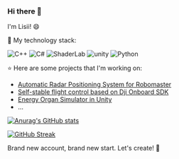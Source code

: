 ### Hi there 👋

I'm Lisii! :smile:

:page_with_curl: My technology stack:

![C++](https://img.shields.io/badge/C/C++-%230175C2.svg?style=for-the-badge&logo=cplusplus&logoColor=white)
![C#](https://img.shields.io/badge/Csharp-%2302569B.svg?style=for-the-badge&logo=sharp&logoColor=white)
![ShaderLab](https://img.shields.io/badge/ShaderLab/HLSL-%230175C2.svg?style=for-the-badge&logo=resharper&logoColor=white)
![unity](https://img.shields.io/badge/Unity-%2311234.svg?style=for-the-badge&logo=unity&logoColor=white)
![Python](https://img.shields.io/badge/python-%23000000.svg?style=for-the-badge&logo=python&logoColor=white)

:star: Here are some projects that I'm working on:

- [Automatic Radar Positioning System for Robomaster](https://github.com/Alliance-Algorithm/ARPS)
- [Self-stable flight control based on Dji Onboard SDK](https://github.com/Alliance-Algorithm/rmcs_flight)
- [Energy Organ Simulator in Unity](https://github.com/Alliance-Algorithm/EnergyOrganSimulator)
- ...

[![Anurag's GitHub stats](https://github-readme-stats.vercel.app/api?username=Lisiiii)](https://github.com/anuraghazra/github-readme-stats)

[![GitHub Streak](https://github-readme-streak-stats.herokuapp.com/?user=Lisiiii)](https://git.io/streak-stats)

Brand new account, brand new start. Let's create! :wrench:
